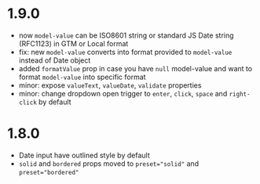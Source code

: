 # 1.9.0

- now `model-value` can be ISO8601 string or standard JS Date string (RFC1123) in GTM or Local format
- fix: new `model-value` converts into format provided to `model-value` instead of Date object
- added `formatValue` prop in case you have `null` model-value and want to format `model-value` into specific format
- minor: expose `valueText`, `valueDate`, `validate` properties
- minor: change dropdown open trigger to `enter`, `click`, `space` and `right-click` by default

# 1.8.0

- Date input have outlined style by default
- `solid` and `bordered` props moved to `preset="solid"` and `preset="bordered"`
